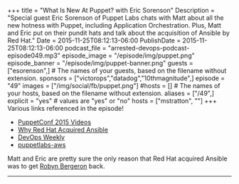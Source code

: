 +++
title = "What Is New At Puppet? with Eric Sorenson"
Description = "Special guest Eric Sorenson of Puppet Labs chats with Matt about all the new hotness with Puppet, including Application Orchestration. Plus, Matt and Eric put on their pundit hats and talk about the acquisition of Ansible by Red Hat."
Date = 2015-11-25T08:12:13-06:00
PublishDate = 2015-11-25T08:12:13-06:00
podcast_file = "arrested-devops-podcast-episode049.mp3"
episode_image = "/episode/img/puppet.png"
episode_banner = "/episode/img/puppet-banner.png"
guests = ["esorenson",] # The names of your guests, based on the filename without extension.
sponsors = ["victorops","datadog","10thmagnitude",]
episode = "49"
images = ["/img/social/fb/puppet.png"]
#hosts = [] # The names of your hosts, based on the filename without extension.
aliases = ["/49",]
explicit = "yes" # values are "yes" or "no"
hosts = ["mstratton", ""]
+++
Various links referenced in the episode!

- [PuppetConf 2015 Videos](http://info.puppetlabs.com/PuppetConf-2015-Videos-and-Presentations.html)
- [Why Red Hat Acquired Ansible](https://www.redhat.com/en/about/blog/why-red-hat-acquired-ansible)
- [DevOps Weekly](http://www.devopsweekly.com/)
- [puppetlabs-aws](https://github.com/puppetlabs/puppetlabs-aws)

Matt and Eric are pretty sure the only reason that Red Hat acquired Ansible was to get [Robyn Bergeron](https://twitter.com/robynbergeron) back.

---
